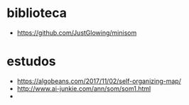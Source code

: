 # biblioteca
- https://github.com/JustGlowing/minisom

# estudos
- https://algobeans.com/2017/11/02/self-organizing-map/
- http://www.ai-junkie.com/ann/som/som1.html
- 